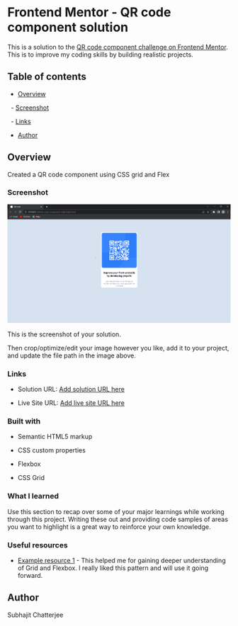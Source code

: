 # Frontend Mentor - QR code component solution

  

This is a solution to the [QR code component challenge on Frontend Mentor](https://www.frontendmentor.io/challenges/qr-code-component-iux_sIO_H). This is to improve my coding skills by building realistic projects.

  

## Table of contents

  

- [Overview](#overview)

  - [Screenshot](#screenshot)

  - [Links](#links)



- [Author](#author)


  



  

## Overview

  Created a QR code component using CSS grid and Flex

### Screenshot

  

![](./screenshot.png)

  

This is the screenshot of your solution.

  
Then crop/optimize/edit your image however you like, add it to your project, and update the file path in the image above.

  

### Links

  

- Solution URL: [Add solution URL here](https://github.com/subhajitchatterjee07/QR-code-component-using-CSS-grid-and-flexbox)

- Live Site URL: [Add live site URL here](https://subhajitchatterjee07.github.io/QR-code-component-using-CSS-grid-and-flexbox/)

  



  

### Built with

  

- Semantic HTML5 markup

- CSS custom properties

- Flexbox

- CSS Grid


  



  

### What I learned

  

Use this section to recap over some of your major learnings while working through this project. Writing these out and providing code samples of areas you want to highlight is a great way to reinforce your own knowledge.

  



  



  

### Useful resources

  

- [Example resource 1](https://www.w3schools.com) - This helped me for gaining deeper understanding of Grid and Flexbox. I really liked this pattern and will use it going forward.


  


  

## Author

  
Subhajit Chatterjee

  
